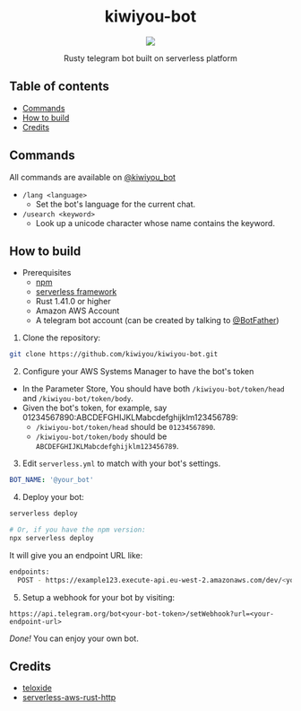 <div align="center">
    <h1>kiwiyou-bot</h1>
    <a href="https://travis-ci.com/github/kiwiyou/kiwiyou-bot">
        <img src="https://travis-ci.com/kiwiyou/kiwiyou-bot.svg?branch=master">
    </a>
    <p>Rusty telegram bot built on serverless platform</p>
</div>

## Table of contents

- [Commands](#commands)
- [How to build](#how-to-build)
- [Credits](#credits)

## Commands

All commands are available on [@kiwiyou_bot](https://t.me/kiwiyou_bot)

- `/lang <language>`
  - Set the bot's language for the current chat.
- `/usearch <keyword>`
  - Look up a unicode character whose name contains the keyword.

## How to build

- Prerequisites
  - [npm](https://www.npmjs.com/)
  - [serverless framework](https://serverless.com/)
  - Rust 1.41.0 or higher
  - Amazon AWS Account
  - A telegram bot account (can be created by talking to [@BotFather](https://t.me/BotFather))

1. Clone the repository:

```bash
git clone https://github.com/kiwiyou/kiwiyou-bot.git
```

2. Configure your AWS Systems Manager to have the bot's token

- In the Parameter Store, You should have both `/kiwiyou-bot/token/head` and `/kiwiyou-bot/token/body`.
- Given the bot's token, for example, say 01234567890:ABCDEFGHIJKLMabcdefghijklm123456789:
  - `/kiwiyou-bot/token/head` should be `01234567890`.
  - `/kiwiyou-bot/token/body` should be `ABCDEFGHIJKLMabcdefghijklm123456789`.

3. Edit `serverless.yml` to match with your bot's settings.

```yaml
BOT_NAME: '@your_bot'
```

4. Deploy your bot:

```bash
serverless deploy

# Or, if you have the npm version:
npx serverless deploy
```

It will give you an endpoint URL like:

```bash
endpoints:
  POST - https://example123.execute-api.eu-west-2.amazonaws.com/dev/<your-token-head>/<your-token-body>
```

5. Setup a webhook for your bot by visiting:

`https://api.telegram.org/bot<your-bot-token>/setWebhook?url=<your-endpoint-url>`

*Done!* You can enjoy your own bot.

## Credits

- [teloxide](https://github.com/teloxide/teloxide)
- [serverless-aws-rust-http](https://github.com/softprops/serverless-aws-rust-http)
